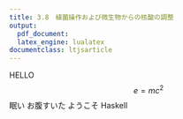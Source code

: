 ```yaml
---
title: 3.8　植菌操作および微生物からの核酸の調整
output:
  pdf_document:
  latex_engine: lualatex
documentclass: ltjsarticle
---
```


HELLO
$$e=mc^2$$
眠い
お腹すいた
ようこそ Haskell
